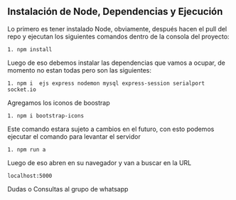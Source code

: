
## Instalación de Node, Dependencias y Ejecución

Lo primero es tener instalado Node, obviamente, después hacen el pull del repo y ejecutan los siguientes comandos dentro de la consola del proyecto:

    1. npm install 


Luego de eso debemos instalar las dependencias que vamos a ocupar, de momento no estan todas pero son las siguientes: 

    1. npm i  ejs express nodemon mysql express-session serialport socket.io

Agregamos los iconos de boostrap

    1. npm i bootstrap-icons
    
Este comando estara sujeto a cambios en el futuro, con esto podemos ejecutar el comando para levantar el servidor

    1. npm run a

Luego de eso abren en su navegador y van a buscar en la URL

    localhost:5000

Dudas o Consultas al grupo de whatsapp 